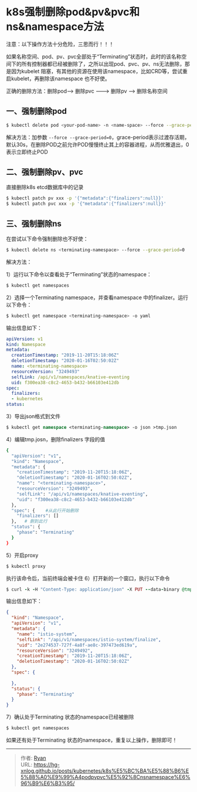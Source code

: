 # 

# k8s强制删除pod&pv&pvc和ns&namespace方法



注意：以下操作方法十分危险，三思而行！！！

如果名称空间、pod、pv、pvc全部处于“Terminating”状态时，此时的该名称空间下的所有控制器都已经被删除了，之所以出现pod、pvc、pv、ns无法删除，那是因为kubelet 阻塞，有其他的资源在使用该namespace，比如CRD等，尝试重启kubelet，再删除该namespace 也不好使。

正确的删除方法：删除pod--> 删除pvc ---> 删除pv --> 删除名称空间



## 一、强制删除pod

```bash
$ kubectl delete pod <your-pod-name> -n <name-space> --force --grace-period=0

```

解决方法：加参数 `--force --grace-period=0`，grace-period表示过渡存活期，默认30s，在删除POD之前允许POD慢慢终止其上的容器进程，从而优雅退出，0表示立即终止POD



## 二、强制删除pv、pvc

直接删除k8s etcd数据库中的记录

```bash
$ kubectl patch pv xxx -p '{"metadata":{"finalizers":null}}'
$ kubectl patch pvc xxx -p '{"metadata":{"finalizers":null}}'
```



## 三、强制删除ns

在尝试以下命令强制删除也不好使：

```bash
$ kubectl delete ns <terminating-namespace> --force --grace-period=0
```

解决方法：

1）运行以下命令以查看处于“Terminating”状态的namespace：

```bash
$ kubectl get namespaces
```

2）选择一个Terminating namespace，并查看namespace 中的finalizer。运行以下命令：

```bash
$ kubectl get namespace <terminating-namespace> -o yaml
```

输出信息如下：

```yaml
apiVersion: v1
kind: Namespace
metadata:
  creationTimestamp: "2019-11-20T15:18:06Z"
  deletionTimestamp: "2020-01-16T02:50:02Z"
  name: <terminating-namespace>
  resourceVersion: "3249493"
  selfLink: /api/v1/namespaces/knative-eventing
  uid: f300ea38-c8c2-4653-b432-b66103e412db
spec:
  finalizers:
  - kubernetes
status:
```

3）导出json格式到文件

```fsharp
$ kubectl get namespace <terminating-namespace> -o json >tmp.json
```

4）编辑tmp.josn，删除finalizers 字段的值

```bash
{
  "apiVersion": "v1",
  "kind": "Namespace",
  "metadata": {
    "creationTimestamp": "2019-11-20T15:18:06Z",
    "deletionTimestamp": "2020-01-16T02:50:02Z",
    "name": "<terminating-namespace>",
    "resourceVersion": "3249493",
    "selfLink": "/api/v1/namespaces/knative-eventing",
    "uid": "f300ea38-c8c2-4653-b432-b66103e412db"
  },
  "spec": {    #从此行开始删除
    "finalizers": []
  },   # 删到此行
  "status": {
    "phase": "Terminating"
  }
}
```

5）开启proxy

```ruby
$ kubectl proxy
```

执行该命令后，当前终端会被卡住
6）打开新的一个窗口，执行以下命令

```ruby
$ curl -k -H "Content-Type: application/json" -X PUT --data-binary @tmp.json http://127.0.0.1:8001/api/v1/namespaces/<terminating-namespace>/finalize
```

输出信息如下：

```json
{
  "kind": "Namespace",
  "apiVersion": "v1",
  "metadata": {
    "name": "istio-system",
    "selfLink": "/api/v1/namespaces/istio-system/finalize",
    "uid": "2e274537-727f-4a8f-ae8c-397473ed619a",
    "resourceVersion": "3249492",
    "creationTimestamp": "2019-11-20T15:18:06Z",
    "deletionTimestamp": "2020-01-16T02:50:02Z"
  },
  "spec": {
    
  },
  "status": {
    "phase": "Terminating"
  }
}
```

7）确认处于Terminating 状态的namespace已经被删除

```csharp
$ kubectl get namespaces
```

如果还有处于Terminating 状态的namespace，重复以上操作，删除即可！


---

> 作者: [Ryan](https://github.com/ryanxin7)  
> URL: https://hg-xnlog.github.io/posts/kubernetes/k8s%E5%BC%BA%E5%88%B6%E5%88%A0%E9%99%A4podpvpvc%E5%92%8Cnsnamespace%E6%96%B9%E6%B3%95/  

